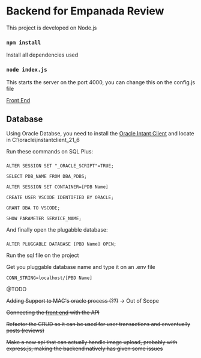 # Backend for Empanada Review

This project is developed on Node.js

### `npm install`

Install all dependencies used

### `node index.js`

This starts the server on the port 4000, you can change this on the config.js file

[Front End](https://github.com/Gabrielmong/main-project-front)

## Database

Using Oracle Databse, you need to install the [Oracle Intant Client](https://www.oracle.com/database/technologies/instant-client/downloads.html) and locate in C:\\oracle\\instantclient_21_6

Run these commands on SQL Plus:
###
    ALTER SESSION SET "_ORACLE_SCRIPT"=TRUE;
    
    SELECT PDB_NAME FROM DBA_PDBS; 
    
    ALTER SESSION SET CONTAINER=[PDB Name]
    
    CREATE USER VSCODE IDENTIFIED BY ORACLE;
    
    GRANT DBA TO VSCODE;

    SHOW PARAMETER SERVICE_NAME; 

And finally open the plugabble database:

###
    ALTER PLUGGABLE DATABASE [PBD Name] OPEN; 

Run the sql file on the project 

 Get you pluggable database name and type it on an .env file 
 
    CONN_STRING=localhost/[PBD Name]
 
  @TODO
 
~~Adding Support to MAC's oracle process (??)~~ -> Out of Scope

~~Connecting the [front end](https://github.com/Gabrielmong/main-project-front) with the API~~

~~Refactor the CRUD so it can be used for user transactions and enventually posts (reviews)~~

~~Make a new api that can actually handle image upload, probably with express.js, making the backend natively has given some issues~~
